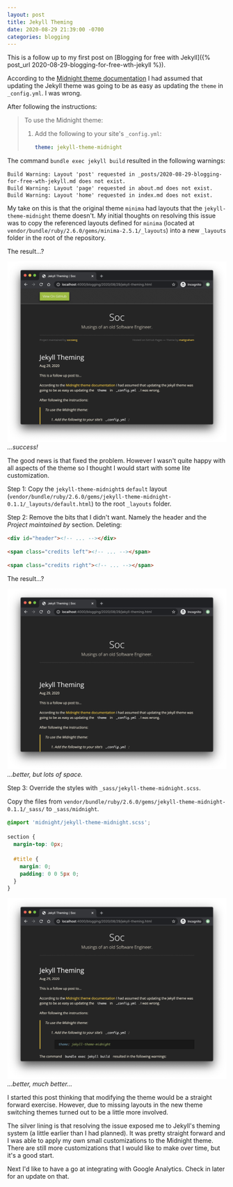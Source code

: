 ```yaml
---
layout: post
title: Jekyll Theming
date: 2020-08-29 21:39:00 -0700
categories: blogging
---
```


This is a follow up to my first post on [Blogging for free with
Jekyll]({% post_url 2020-08-29-blogging-for-free-wth-jekyll %}).

According to the [Midnight theme documentation](https://github.com/pages-themes/midnight) I had assumed that updating
the Jekyll theme was going to be as easy as updating the `theme` in `_config.yml`. I was wrong.

After following the instructions:

> To use the Midnight theme:
>
> 1. Add the following to your site's `_config.yml`:
>
>    ```yml
>    theme: jekyll-theme-midnight
>    ```

The command `bundle exec jekyll build` resulted in the following warnings:

```
Build Warning: Layout 'post' requested in _posts/2020-08-29-blogging-for-free-wth-jekyll.md does not exist.
Build Warning: Layout 'page' requested in about.md does not exist.
Build Warning: Layout 'home' requested in index.md does not exist.
```

My take on this is that the original theme `minima` had layouts that the `jekyll-theme-midnight` theme doesn't. My
initial thoughts on resolving this issue was to copy the referenced layouts defined for `minima` (located at
`vendor/bundle/ruby/2.6.0/gems/minima-2.5.1/_layouts`) into a new `_layouts` folder in the root of the repository.

The result...?

![Jekyll screenshot 1](/assets/img/jekyll-theming-1.png) _...success!_

The good news is that fixed the problem. However I wasn't quite happy with all aspects of the theme so I thought I would
start with some lite customization.

Step 1: Copy the `jekyll-theme-midnight`s `default` layout
(`vendor/bundle/ruby/2.6.0/gems/jekyll-theme-midnight-0.1.1/_layouts/default.html`) to the root `_layouts` folder.

Step 2: Remove the bits that I didn't want. Namely the header and the _Project maintained by_ section. Deleting:

```html
<div id="header"><!-- ... --></div>
```

```html
<span class="credits left"><!-- ... --></span>
```

```html
<span class="credits right"><!-- ... --></span>
```

The result...?

![Jekyll screenshot 2](/assets/img/jekyll-theming-2.png) _...better, but lots of space._

Step 3: Override the styles with `_sass/jekyll-theme-midnight.scss`.

Copy the files from `vendor/bundle/ruby/2.6.0/gems/jekyll-theme-midnight-0.1.1/_sass/` to `_sass/midnight`.

```scss
@import 'midnight/jekyll-theme-midnight.scss';

section {
  margin-top: 0px;

  #title {
    margin: 0;
    padding: 0 0 5px 0;
  }
}
```

![Jekyll screenshot 3](/assets/img/jekyll-theming-3.png) _...better, much better..._

I started this post thinking that modifying the theme would be a straight forward exercise. However, due to missing
layouts in the new theme switching themes turned out to be a little more involved.

The silver lining is that resolving the issue exposed me to Jekyll's theming system (a little earlier than I had
planned). It was pretty straight forward and I was able to apply my own small customizations to the Midnight theme.
There are still more customizations that I would like to make over time, but it's a good start.

Next I'd like to have a go at integrating with Google Analytics. Check in later for an update on that.
